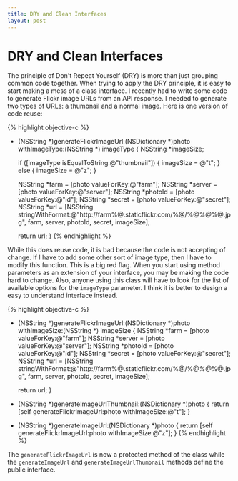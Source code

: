 ```yaml
---
title: DRY and Clean Interfaces
layout: post
---
```


DRY and Clean Interfaces
========================

The principle of Don't Repeat Yourself (DRY) is more than just grouping common code together. When trying to apply the DRY principle, it is easy to start making a mess of a class interface. I recently had to write some code to generate Flickr image URLs from an API response. I needed to generate two types of URLs: a thumbnail and a normal image. Here is one version of code reuse:

{% highlight objective-c %}
- (NSString *)generateFlickrImageUrl:(NSDictionary *)photo withImageType:(NSString *) imageType
{
    NSString *imageSize;

    if ([imageType isEqualToString:@"thumbnail"]) {
        imageSize = @"t";
    } else {
        imageSize = @"z";
    }

    NSString *farm = [photo valueForKey:@"farm"];
    NSString *server = [photo valueForKey:@"server"];
    NSString *photoId = [photo valueForKey:@"id"];
    NSString *secret = [photo valueForKey:@"secret"];
    NSString *url = [NSString stringWithFormat:@"http://farm%@.staticflickr.com/%@/%@_%@_%@.jpg", farm, server, photoId, secret, imageSize];
    
    return url;
}
{% endhighlight %}

While this does reuse code, it is bad because the code is not accepting of change. If I have to add some other sort of image type, then I have to modify this function. This is a big red flag. When you start using method parameters as an extension of your interface, you may be making the code hard to change. Also, anyone using this class will have to look for the list of available options for the `imageType` parameter. I think it is better to design a easy to understand interface instead.

{% highlight objective-c %}
- (NSString *)generateFlickrImageUrl:(NSDictionary *)photo withImageSize:(NSString *) imageSize
{
    NSString *farm = [photo valueForKey:@"farm"];
    NSString *server = [photo valueForKey:@"server"];
    NSString *photoId = [photo valueForKey:@"id"];
    NSString *secret = [photo valueForKey:@"secret"];
    NSString *url = [NSString stringWithFormat:@"http://farm%@.staticflickr.com/%@/%@_%@_%@.jpg", farm, server, photoId, secret, imageSize];
    
    return url;
}

- (NSString *)generateImageUrlThumbnail:(NSDictionary *)photo
{
    return [self generateFlickrImageUrl:photo withImageSize:@"t"];
}

- (NSString *)generateImageUrl:(NSDictionary *)photo
{
    return [self generateFlickrImageUrl:photo withImageSize:@"z"];
}
{% endhighlight %}

The `generateFlickrImageUrl` is now a protected method of the class while the `generateImageUrl` and `generateImageUrlThumbnail` methods define the public interface.
